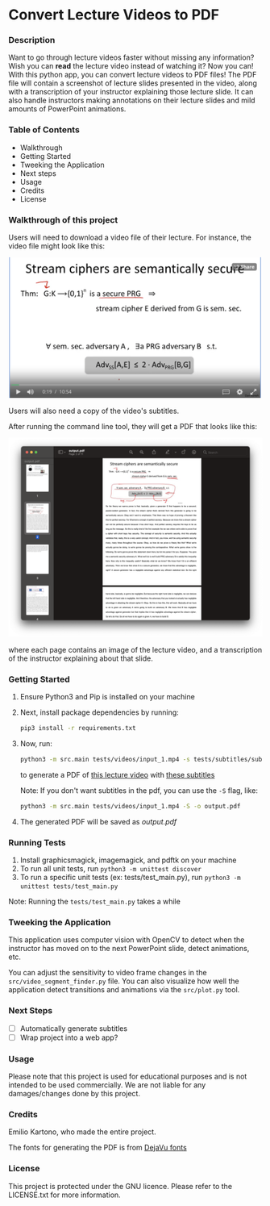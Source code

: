 # Convert Lecture Videos to PDF

### Description

Want to go through lecture videos faster without missing any information? Wish you can **read** the lecture video instead of watching it? Now you can! With this python app, you can convert lecture videos to PDF files! The PDF file will contain a screenshot of lecture slides presented in the video, along with a transcription of your instructor explaining those lecture slide. It can also handle instructors making annotations on their lecture slides and mild amounts of PowerPoint animations.

### Table of Contents

- Walkthrough
- Getting Started
- Tweeking the Application
- Next steps
- Usage
- Credits
- License

### Walkthrough of this project

Users will need to download a video file of their lecture. For instance, the video file might look like this:

<div width="100%">
    <p align="center">
<img src="docs/video-screenshot.png" width="600px"/>
    </p>
</div>

Users will also need a copy of the video's subtitles.

After running the command line tool, they will get a PDF that looks like this:

<div width="100%">
    <p align="center">
<img src="docs/pdf-screenshot.png" width="600px"/>
    </p>
</div>

where each page contains an image of the lecture video, and a transcription of the instructor explaining about that slide.

### Getting Started

1. Ensure Python3 and Pip is installed on your machine
2. Next, install package dependencies by running:
    
    ```bash
    pip3 install -r requirements.txt
    ```

3. Now, run:
    
    ```bash
    python3 -m src.main tests/videos/input_1.mp4 -s tests/subtitles/subtitles_1.vtt -o output.pdf
    ```

   to generate a PDF of [this lecture video](tests/videos/input_1.mp4) with [these subtitles](```tests/subtitles/subtitles_1.vtt```)

   Note: If you don't want subtitles in the pdf, you can use the `-S` flag, like:
   
   ```bash
   python3 -m src.main tests/videos/input_1.mp4 -S -o output.pdf
   ```

4. The generated PDF will be saved as _output.pdf_

### Running Tests

1. Install graphicsmagick, imagemagick, and pdftk on your machine
2. To run all unit tests, run `python3 -m unittest discover`
3. To run a specific unit tests (ex: tests/test_main.py), run `python3 -m unittest tests/test_main.py`

Note: Running the `tests/test_main.py` takes a while

### Tweeking the Application

This application uses computer vision with OpenCV to detect when the instructor has moved on to the next PowerPoint slide, detect animations, etc.

You can adjust the sensitivity to video frame changes in the `src/video_segment_finder.py` file. You can also visualize how well the application detect transitions and animations via the `src/plot.py` tool.

### Next Steps

- [ ] Automatically generate subtitles
- [ ] Wrap project into a web app?

### Usage

Please note that this project is used for educational purposes and is not intended to be used commercially. We are not liable for any damages/changes done by this project.

### Credits

Emilio Kartono, who made the entire project.

The fonts for generating the PDF is from [DejaVu fonts](https://dejavu-fonts.github.io/)

### License

This project is protected under the GNU licence. Please refer to the LICENSE.txt for more information.
